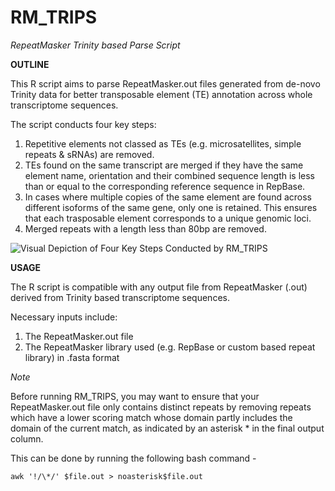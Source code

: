 # RM_TRIPS
*RepeatMasker Trinity based Parse Script*

**OUTLINE**

This R script aims to parse RepeatMasker.out files generated from de-novo Trinity data for better transposable element (TE) annotation across whole transcriptome sequences.


The script conducts four key steps:

1) Repetitive elements not classed as TEs (e.g. microsatellites, simple repeats & sRNAs) are removed.
2) TEs found on the same transcript are merged if they have the same element name, orientation and their combined sequence length is less than or equal to the  corresponding reference sequence in RepBase.
3) In cases where multiple copies of the same element are found across different isoforms of the same gene, only one is retained. This ensures that each trasposable element corresponds to a unique genomic loci. 
4) Merged repeats with a length less than 80bp are removed. 

![Visual Depiction of Four Key Steps Conducted by RM_TRIPS](https://user-images.githubusercontent.com/71394626/93364413-6d166100-f840-11ea-8741-500465abd2cb.png)

**USAGE**

The R script is compatible with any output file from RepeatMasker (.out) derived from Trinity based transcriptome sequences. 

Necessary inputs include:
1) The RepeatMasker.out file
2) The RepeatMasker library used (e.g. RepBase or custom based repeat library) in .fasta format

*Note*

Before running RM_TRIPS, you may want to ensure that your RepeatMasker.out file only contains distinct repeats by removing repeats which have a lower scoring match whose domain partly includes the domain of the current match, as indicated by an asterisk * in the final output column. 

This can be done by running the following bash command -

```
awk '!/\*/' $file.out > noasterisk$file.out
```
